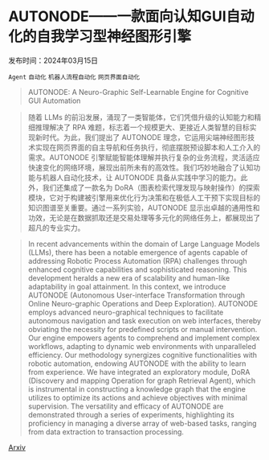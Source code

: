 # AUTONODE——一款面向认知GUI自动化的自我学习型神经图形引擎

发布时间：2024年03月15日

`Agent` `自动化` `机器人流程自动化` `网页界面自动化`

> AUTONODE: A Neuro-Graphic Self-Learnable Engine for Cognitive GUI Automation

> 随着 LLMs 的前沿发展，涌现了一类智能体，它们凭借升级的认知能力和精细推理解决了 RPA 难题，标志着一个规模更大、更接近人类智慧的目标实现新时代。为此，我们提出了 AUTONODE 理念，它运用尖端神经图形技术实现在网页界面的自主导航和任务执行，彻底摆脱预设脚本和人工介入的需求。AUTONODE 引擎赋能智能体理解并执行复杂的业务流程，灵活适应快速变化的网络环境，展现出前所未有的高效性。我们巧妙地融合了认知功能与机器人自动化技术，让 AUTONODE 具备从实践中学习的能力。此外，我们还集成了一款名为 DoRA（图表检索代理发现与映射操作）的探索模块，它对于构建被引擎用来优化行为决策和在极低人工干预下实现目标的知识图谱至关重要。通过一系列实验，AUTONODE 显示出卓越的通用性和功效，无论是在数据抓取还是交易处理等多元化的网络任务上，都展现出了超凡的专业实力。

> In recent advancements within the domain of Large Language Models (LLMs), there has been a notable emergence of agents capable of addressing Robotic Process Automation (RPA) challenges through enhanced cognitive capabilities and sophisticated reasoning. This development heralds a new era of scalability and human-like adaptability in goal attainment. In this context, we introduce AUTONODE (Autonomous User-interface Transformation through Online Neuro-graphic Operations and Deep Exploration). AUTONODE employs advanced neuro-graphical techniques to facilitate autonomous navigation and task execution on web interfaces, thereby obviating the necessity for predefined scripts or manual intervention. Our engine empowers agents to comprehend and implement complex workflows, adapting to dynamic web environments with unparalleled efficiency. Our methodology synergizes cognitive functionalities with robotic automation, endowing AUTONODE with the ability to learn from experience. We have integrated an exploratory module, DoRA (Discovery and mapping Operation for graph Retrieval Agent), which is instrumental in constructing a knowledge graph that the engine utilizes to optimize its actions and achieve objectives with minimal supervision. The versatility and efficacy of AUTONODE are demonstrated through a series of experiments, highlighting its proficiency in managing a diverse array of web-based tasks, ranging from data extraction to transaction processing.

[Arxiv](https://arxiv.org/abs/2403.10171)